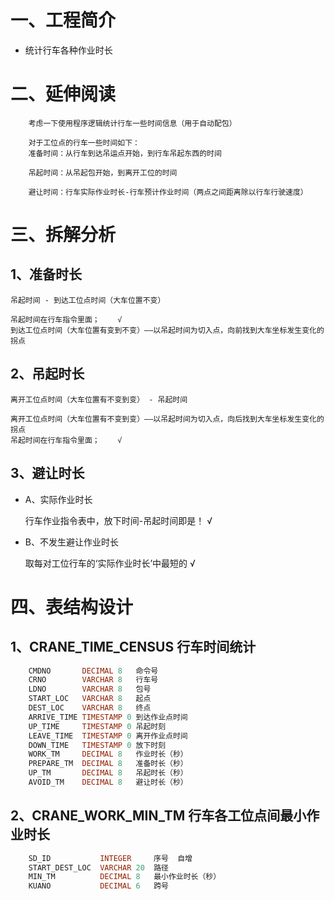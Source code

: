 # 一、工程简介

+ 统计行车各种作业时长

# 二、延伸阅读

```text
    考虑一下使用程序逻辑统计行车一些时间信息（用于自动配包）
    
    对于工位点的行车一些时间如下：
    准备时间：从行车到达吊运点开始，到行车吊起东西的时间
    
    吊起时间：从吊起包开始，到离开工位的时间
    
    避让时间：行车实际作业时长-行车预计作业时间（两点之间距离除以行车行驶速度）
```

# 三、拆解分析

## 1、准备时长

    吊起时间 - 到达工位点时间（大车位置不变）
    
    吊起时间在行车指令里面；    √
    到达工位点时间（大车位置有变到不变）——以吊起时间为切入点，向前找到大车坐标发生变化的拐点

## 2、吊起时长

    离开工位点时间（大车位置有不变到变） - 吊起时间
    
    离开工位点时间（大车位置有不变到变）——以吊起时间为切入点，向后找到大车坐标发生变化的拐点
    吊起时间在行车指令里面；    √

## 3、避让时长

+ A、实际作业时长


    行车作业指令表中，放下时间-吊起时间即是！   √

+ B、不发生避让作业时长


    取每对工位行车的‘实际作业时长’中最短的    √

# 四、表结构设计

## 1、CRANE_TIME_CENSUS  行车时间统计
```sql
    CMDNO       DECIMAL 8   命令号
    CRNO        VARCHAR 8   行车号
    LDNO        VARCHAR 8   包号
    START_LOC   VARCHAR 8   起点
    DEST_LOC    VARCHAR 8   终点
    ARRIVE_TIME TIMESTAMP 0 到达作业点时间
    UP_TIME     TIMESTAMP 0 吊起时刻
    LEAVE_TIME  TIMESTAMP 0 离开作业点时间
    DOWN_TIME   TIMESTAMP 0 放下时刻
    WORK_TM     DECIMAL 8   作业时长（秒）
    PREPARE_TM  DECIMAL 8   准备时长（秒）
    UP_TM       DECIMAL 8   吊起时长（秒）
    AVOID_TM    DECIMAL 8   避让时长（秒）
```

## 2、CRANE_WORK_MIN_TM  行车各工位点间最小作业时长
```sql
    SD_ID           INTEGER     序号  自增
    START_DEST_LOC  VARCHAR 20  路径
    MIN_TM          DECIMAL 8   最小作业时长（秒）
    KUANO           DECIMAL 6   跨号
```

